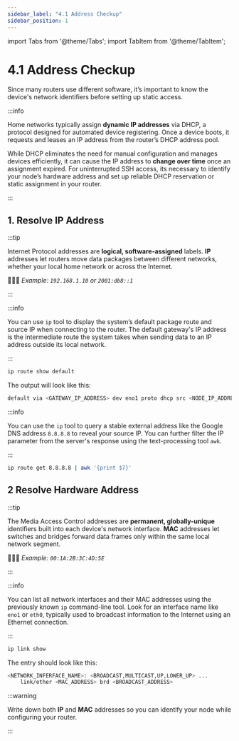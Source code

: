 ```yaml
---
sidebar_label: "4.1 Address Checkup"
sidebar_position: 1
---
```


import Tabs from '@theme/Tabs';
import TabItem from '@theme/TabItem';

# 4.1 Address Checkup

Since many routers use different software, it’s important to know the device's network identifiers before setting up static access.

:::info

Home networks typically assign **dynamic IP addresses** via DHCP, a protocol designed for automated device registering. Once a device boots, it requests and leases an IP address from the router’s DHCP address pool.

While DHCP eliminates the need for manual configuration and manages devices efficiently, it can cause the IP address to **change over time** once an assignment expired. For uninterrupted SSH access, its necessary to identify your node’s hardware address and set up reliable DHCP reservation or static assignment in your router.

:::

## 1. Resolve IP Address

:::tip

Internet Protocol addresses are **logical, software‑assigned** labels. **IP** addresses let routers move data packages between different networks, whether your local home network or across the Internet.

🙇🏻‍♂️ _Example: `192.168.1.10` or `2001:db8::1`_

:::

<Tabs>
  <TabItem value="local-ip" label="Local IP Check" default>

:::info

You can use `ip` tool to display the system’s default package route and source IP when connecting to the router. The default gateway's IP address is the intermediate route the system takes when sending data to an IP address outside its local network.

:::

```sh
ip route show default
```

The output will look like this:

```sh
default via <GATEWAY_IP_ADDRESS> dev eno1 proto dhcp src <NODE_IP_ADDRESS> metric <ROUTING_WEIGHT>
```

  </TabItem>
  <TabItem value="public-ip" label="Public IP Check">

:::info

You can use the `ip` tool to query a stable external address like the Google DNS address `8.8.8.8` to reveal your source IP. You can further filter the IP parameter from the server's response using the text-processing tool `awk`.

:::

```sh
ip route get 8.8.8.8 | awk '{print $7}'
```

  </TabItem>
</Tabs>

## 2 Resolve Hardware Address

:::tip

The Media Access Control addresses are **permanent, globally-unique** identifiers built into each device's network interface. **MAC** addresses let switches and bridges forward data frames only within the same local network segment.

🙇🏻‍♂️ _Example: `00:1A:2B:3C:4D:5E`_

:::

:::info

You can list all network interfaces and their MAC addresses using the previously known `ip` command-line tool. Look for an interface name like `eno1` or `eth0`, typically used to broadcast information to the Internet using an Ethernet connection.

:::

```sh
ip link show
```

The entry should look like this:

```sh
<NETWORK_INFERFACE_NAME>: <BROADCAST,MULTICAST,UP,LOWER_UP> ...
    link/ether <MAC_ADDRESS> brd <BROADCAST_ADDRESS>
```

:::warning

Write down both **IP** and **MAC** addresses so you can identify your node while configuring your router.

:::
